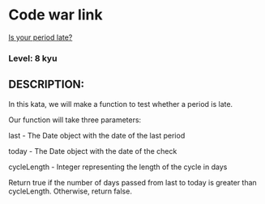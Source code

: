 # Code war link

[Is your period late?](https://www.codewars.com/kata/578a8a01e9fd1549e50001f1)

### Level: 8 kyu

## DESCRIPTION:

In this kata, we will make a function to test whether a period is late.

Our function will take three parameters:

last - The Date object with the date of the last period

today - The Date object with the date of the check

cycleLength - Integer representing the length of the cycle in days

Return true if the number of days passed from last to today is greater than cycleLength. Otherwise, return false.
